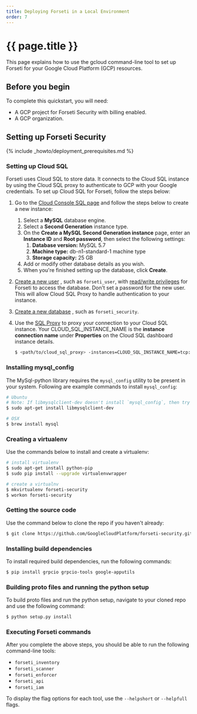 ```yaml
---
title: Deploying Forseti in a Local Environment
order: 7
---
```

#  {{ page.title }}

This page explains how to use the gcloud command-line tool to set up Forseti for
your Google Cloud Platform (GCP) resources.

## Before you begin

To complete this quickstart, you will need:

-   A GCP project for Forseti Security with billing enabled.
-   A GCP organization.

## Setting up Forseti Security

{% include _howto/deployment_prerequisites.md %}

### Setting up Cloud SQL

Forseti uses Cloud SQL to store data. It connects to the Cloud SQL instance by
using the Cloud SQL proxy to authenticate to GCP with your Google credentials.
To set up Cloud SQL for Forseti, follow the steps below:

1.  Go to the [Cloud Console SQL page](https://console.cloud.google.com/sql) and
    follow the steps below to create a new instance:
    1.  Select a **MySQL** database engine.
    1.  Select a **Second Generation** instance type.
    1.  On the **Create a MySQL Second Generation instance** page, enter an
        **Instance ID** and **Root password**, then select the following
        settings:
        1.  **Database version:** MySQL 5.7
        1.  **Machine type:** db-n1-standard-1 machine type
        1.  **Storage capacity:** 25 GB
    1.  Add or modify other database details as you wish.
    1.  When you're finished setting up the database, click **Create**.
1.  [Create a new user](https://cloud.google.com/sql/docs/mysql/create-manage-users#creating)
    , such as `forseti_user`, with [read/write
    privileges](https://cloud.google.com/sql/docs/mysql/users?hl=en_US#privileges)
    for Forseti to access the database. Don't set a password for the new user.
    This will allow Cloud SQL Proxy to handle authentication to your instance.
1.  [Create a new database](https://cloud.google.com/sql/docs/mysql/create-manage-databases#creating_a_database)
    , such as `forseti_security`.
1.  Use the [SQL Proxy](https://cloud.google.com/sql/docs/mysql-connect-proxy#connecting_mysql_client)
    to proxy your connection to your Cloud SQL instance. Your
    CLOUD_SQL_INSTANCE_NAME is the **instance connection name** under
    **Properties** on the Cloud SQL dashboard instance details.
    
    ```bash
    $ <path/to/cloud_sql_proxy> -instances=CLOUD_SQL_INSTANCE_NAME=tcp:3306
    ```

### Installing mysql_config

The MySql-python library requires the `mysql_config` utility to be present in your system.
Following are example commands to install `mysql_config`:

```bash
# Ubuntu
# Note: If libmysqlclient-dev doesn't install `mysql_config`, then try also installing `mysql_server`.
$ sudo apt-get install libmysqlclient-dev

# OSX
$ brew install mysql
```

### Creating a virtualenv

Use the commands below to install and create a virtualenv:

```bash
# install virtualenv
$ sudo apt-get install python-pip
$ sudo pip install --upgrade virtualenvwrapper

# create a virtualnv
$ mkvirtualenv forseti-security
$ workon forseti-security
```

### Getting the source code

Use the command below to clone the repo if you haven't already:

```bash
$ git clone https://github.com/GoogleCloudPlatform/forseti-security.git
```

### Installing build dependencies

To install required build dependencies, run the following commands:

```bash
$ pip install grpcio grpcio-tools google-apputils
```

### Building proto files and running the python setup

To build proto files and run the python setup, navigate to your cloned repo and
use the following command:

```bash
$ python setup.py install
```

### Executing Forseti commands

After you complete the above steps, you should be able to run the following
command-line tools:

-   `forseti_inventory`
-   `forseti_scanner`
-   `forseti_enforcer`
-   `forseti_api`
-   `forseti_iam`

To display the flag options for each tool, use the `--helpshort` or `--helpfull`
flags.
